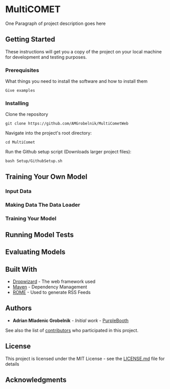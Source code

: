 # MultiCOMET

One Paragraph of project description goes here

## Getting Started

These instructions will get you a copy of the project on your local machine for development and testing purposes. 

### Prerequisites

What things you need to install the software and how to install them

```
Give examples
```

### Installing

Clone the repository
```
git clone https://github.com/AMGrobelnik/MultiCometWeb
```
Navigate into the project's root directory:
```
cd MultiComet
```
Run the Github setup script (Downloads larger project files):
```
bash Setup/GithubSetup.sh
```
## Training Your Own Model  
### Input Data  
### Making Data The Data Loader  
### Training Your Model  

## Running Model Tests
## Evaluating Models

## Built With

* [Dropwizard](http://www.dropwizard.io/1.0.2/docs/) - The web framework used
* [Maven](https://maven.apache.org/) - Dependency Management
* [ROME](https://rometools.github.io/rome/) - Used to generate RSS Feeds

## Authors

* **Adrian Mladenic Grobelnik** - *Initial work* - [PurpleBooth](https://github.com/PurpleBooth)

See also the list of [contributors](https://github.com/your/project/contributors) who participated in this project.

## License

This project is licensed under the MIT License - see the [LICENSE.md](LICENSE.md) file for details

## Acknowledgments
